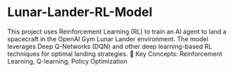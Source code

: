 # Lunar-Lander-RL-Model
This project uses Reinforcement Learning (RL) to train an AI agent to land a spacecraft in the OpenAI Gym Lunar Lander environment. The model leverages Deep Q-Networks (DQN) and other deep learning-based RL techniques for optimal landing strategies.    🔹 Key Concepts: Reinforcement Learning, Q-learning, Policy Optimization
